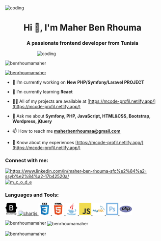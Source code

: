 <img align="center" alt="coding" width="850" src="http://propulsive.in/assets/img/service-icon/web.gif" >
<h1 align="center">Hi 👋, I'm Maher Ben Rhouma</h1>
<h3 align="center">A passionate frontend developer from Tunisia</h3>
<img align="right" alt="coding" width="400" src="https://cdn.dribbble.com/users/1162077/screenshots/3848914/programmer.gif" ></br>

<p align="left"> <img src="https://komarev.com/ghpvc/?username=benrhoumamaher&label=Profile%20views&color=0e75b6&style=flat" alt="benrhoumamaher" /> </p>

<p align="left"> <a href="https://github.com/ryo-ma/github-profile-trophy"><img src="https://github-profile-trophy.vercel.app/?username=benrhoumamaher" alt="benrhoumamaher" /></a> </p>

- 🔭 I’m currently working on **New PHP/Symfony/Laravel PROJECT**

- 🌱 I’m currently learning **React**

- 👨‍💻 All of my projects are available at [https://mcode-profil.netlify.app/](https://mcode-profil.netlify.app/)

- 💬 Ask me about **Symfony, PHP, JavaScript, HTML&CSS, Bootstrap, Wordpress, jQuery**

- 📫 How to reach me **maherbenrhoumaa@gmail.com**

- 📄 Know about my experiences [https://mcode-profil.netlify.app/](https://mcode-profil.netlify.app/)

<h3 align="left">Connect with me:</h3>
<p align="left">
<a href="https://linkedin.com/in/https://www.linkedin.com/in/maher-ben-rhouma-sfc%e2%84%a2-ssyb%e2%84%a2-17b42520a/" target="blank"><img align="center" src="https://raw.githubusercontent.com/rahuldkjain/github-profile-readme-generator/master/src/images/icons/Social/linked-in-alt.svg" alt="https://www.linkedin.com/in/maher-ben-rhouma-sfc%e2%84%a2-ssyb%e2%84%a2-17b42520a/" height="30" width="40" /></a>
<a href="https://instagram.com/m_c_o_d_e" target="blank"><img align="center" src="https://raw.githubusercontent.com/rahuldkjain/github-profile-readme-generator/master/src/images/icons/Social/instagram.svg" alt="m_c_o_d_e" height="30" width="40" /></a>
</p>

<h3 align="left">Languages and Tools:</h3>
<p align="left"> <a href="https://getbootstrap.com" target="_blank" rel="noreferrer"> <img src="https://raw.githubusercontent.com/devicons/devicon/master/icons/bootstrap/bootstrap-plain-wordmark.svg" alt="bootstrap" width="40" height="40"/> </a> <a href="https://www.chartjs.org" target="_blank" rel="noreferrer"> <img src="https://www.chartjs.org/media/logo-title.svg" alt="chartjs" width="40" height="40"/> </a> <a href="https://www.w3schools.com/css/" target="_blank" rel="noreferrer"> <img src="https://raw.githubusercontent.com/devicons/devicon/master/icons/css3/css3-original-wordmark.svg" alt="css3" width="40" height="40"/> </a> <a href="https://www.w3.org/html/" target="_blank" rel="noreferrer"> <img src="https://raw.githubusercontent.com/devicons/devicon/master/icons/html5/html5-original-wordmark.svg" alt="html5" width="40" height="40"/> </a> <a href="https://www.java.com" target="_blank" rel="noreferrer"> <img src="https://raw.githubusercontent.com/devicons/devicon/master/icons/java/java-original.svg" alt="java" width="40" height="40"/> </a> <a href="https://developer.mozilla.org/en-US/docs/Web/JavaScript" target="_blank" rel="noreferrer"> <img src="https://raw.githubusercontent.com/devicons/devicon/master/icons/javascript/javascript-original.svg" alt="javascript" width="40" height="40"/> </a> <a href="https://www.mysql.com/" target="_blank" rel="noreferrer"> <img src="https://raw.githubusercontent.com/devicons/devicon/master/icons/mysql/mysql-original-wordmark.svg" alt="mysql" width="40" height="40"/> </a> <a href="https://www.photoshop.com/en" target="_blank" rel="noreferrer"> <img src="https://raw.githubusercontent.com/devicons/devicon/master/icons/photoshop/photoshop-line.svg" alt="photoshop" width="40" height="40"/> </a> <a href="https://www.php.net" target="_blank" rel="noreferrer"> <img src="https://raw.githubusercontent.com/devicons/devicon/master/icons/php/php-original.svg" alt="php" width="40" height="40"/> </a> </p>

<p><img align="left" src="https://github-readme-stats.vercel.app/api/top-langs?username=benrhoumamaher&show_icons=true&locale=en&layout=compact" alt="benrhoumamaher" /></p>

<p>&nbsp;<img align="center" src="https://github-readme-stats.vercel.app/api?username=benrhoumamaher&show_icons=true&locale=en" alt="benrhoumamaher" /></p>

<p><img align="center" src="https://github-readme-streak-stats.herokuapp.com/?user=benrhoumamaher&" alt="benrhoumamaher" /></p>
